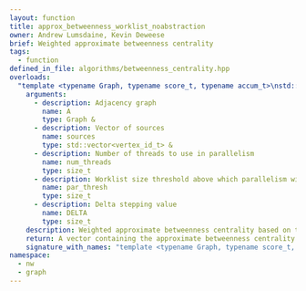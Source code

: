 ```yaml
---
layout: function
title: approx_betweenness_worklist_noabstraction
owner: Andrew Lumsdaine, Kevin Deweese
brief: Weighted approximate betweenness centrality
tags:
  - function
defined_in_file: algorithms/betweenness_centrality.hpp
overloads:
  "template <typename Graph, typename score_t, typename accum_t>\nstd::vector<score_t> approx_betweenness_worklist_noabstraction(Graph &, std::vector<vertex_id_t> &, size_t, size_t, size_t)":
    arguments:
      - description: Adjacency graph
        name: A
        type: Graph &
      - description: Vector of sources
        name: sources
        type: std::vector<vertex_id_t> &
      - description: Number of threads to use in parallelism
        name: num_threads
        type: size_t
      - description: Worklist size threshold above which parallelism will be used
        name: par_thresh
        type: size_t
      - description: Delta stepping value
        name: DELTA
        type: size_t
    description: Weighted approximate betweenness centrality based on the worklist model described by Prountzos and Pingali in "Betweenness Centrality&#58; Algorithms and Implementations". Worklist is not abstracted separately as in approx_betweenness_worklist.
    return: A vector containing the approximate betweenness centrality of every vertex
    signature_with_names: "template <typename Graph, typename score_t, typename accum_t>\nstd::vector<score_t> approx_betweenness_worklist_noabstraction(Graph & A, std::vector<vertex_id_t> & sources, size_t num_threads, size_t par_thresh, size_t DELTA)"
namespace:
  - nw
  - graph
---
```

